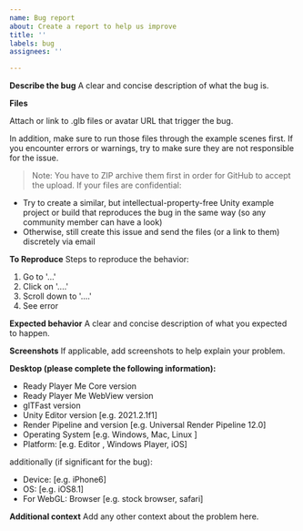 ```yaml
---
name: Bug report
about: Create a report to help us improve
title: ''
labels: bug
assignees: ''

---
```


**Describe the bug**
A clear and concise description of what the bug is.

**Files**

Attach or link to .glb files or avatar URL that trigger the bug. 

In addition, make sure to run those files through the example scenes first. If you encounter errors or warnings, try to make sure they are not responsible for the issue.

> Note: You have to ZIP archive them first in order for GitHub to accept the upload.
If your files are confidential:

- Try to create a similar, but intellectual-property-free Unity example project or build that reproduces the bug in the same way (so any community member can have a look)
- Otherwise, still create this issue and send the files (or a link to them) discretely via email

**To Reproduce**
Steps to reproduce the behavior:
1. Go to '...'
2. Click on '....'
3. Scroll down to '....'
4. See error

**Expected behavior**
A clear and concise description of what you expected to happen.

**Screenshots**
If applicable, add screenshots to help explain your problem.

**Desktop (please complete the following information):**
 - Ready Player Me Core version
 - Ready Player Me WebView version
 - glTFast version
 - Unity Editor version [e.g. 2021.2.1f1]
 - Render Pipeline and version [e.g. Universal Render Pipeline 12.0]
 - Operating System [e.g. Windows, Mac, Linux ]
 - Platform: [e.g. Editor , Windows Player, iOS]
 
additionally (if significant for the bug):

 - Device: [e.g. iPhone6]
 - OS: [e.g. iOS8.1]
 - For WebGL: Browser [e.g. stock browser, safari]

**Additional context**
Add any other context about the problem here.